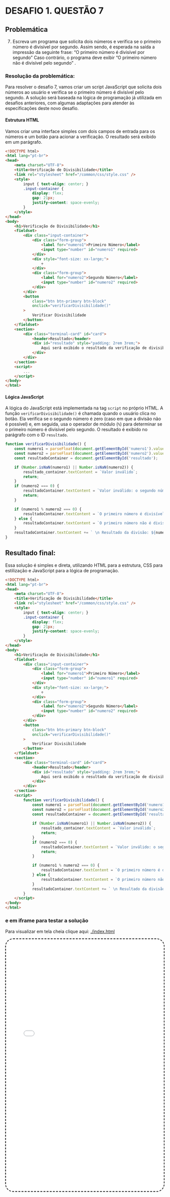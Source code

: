 # DESAFIO 1. QUESTÃO 7

## Problemática

7. Escreva um programa que solicita dois números e verifica se o primeiro número é divisível por segundo. Assim sendo, é esperada na saída a impressão da seguinte frase: “O primeiro número é divisível por segundo” Caso contrário, o programa deve exibir “O primeiro número não é divisível pelo segundo” .

### Resolução da problemática:

Para resolver o desafio 7, vamos criar um script JavaScript que solicita dois números ao usuário e verifica se o primeiro número é divisível pelo segundo. A solução será baseada na lógica de programação já utilizada em desafios anteriores, com algumas adaptações para atender às especificações deste novo desafio.

#### Estrutura HTML

Vamos criar uma interface simples com dois campos de entrada para os números e um botão para acionar a verificação. O resultado será exibido em um parágrafo.

```html
<!DOCTYPE html>
<html lang="pt-br">
<head>
    <meta charset="UTF-8">
    <title>Verificação de Divisibilidade</title>
    <link rel="stylesheet" href="/common/css/style.css" />
    <style>
        input { text-align: center; }
        .input-container {
            display: flex; 
            gap: 21px;
            justify-content: space-evenly;
        }
    </style>
</head>
<body>
    <h1>Verificação de Divisibilidade</h1>
    <fieldset>
        <div class="input-container">
            <div class="form-group">
                <label for="numero1">Primeiro Número</label>
                <input type="number" id="numero1" required>
            </div>
            <div style="font-size: xx-large;">
                ÷
            </div>
            <div class="form-group">
                <label for="numero2">Segundo Número</label>
                <input type="number" id="numero2" required>
            </div>
        </div>
        <button 
            class="btn btn-primary btn-block" 
            onclick="verificarDivisibilidade()"
        >
            Verificar Divisibilidade
        </button>
    </fieldset>
    <section>
        <div class="terminal-card" id="card">
            <header>Resultado</header>
            <div id="resultado" style="padding: 2rem 3rem;">
                Aqui será exibido o resultado da verificação de divisibilidade
            </div>
        </div>
    </section>
    <script>
        ...
    </script>
</body>
</html>
```

#### Lógica JavaScript

A lógica do JavaScript está implementada na tag `script` no próprio HTML. A função `verificarDivisibilidade()` é chamada quando o usuário clica no botão. Ela verifica se o segundo número é zero (caso em que a divisão não é possível) e, em seguida, usa o operador de módulo (`%`) para determinar se o primeiro número é divisível pelo segundo. O resultado é exibido no parágrafo com o ID `resultado`.

```javascript
function verificarDivisibilidade() {
    const numero1 = parseFloat(document.getElementById('numero1').value);
    const numero2 = parseFloat(document.getElementById('numero2').value);
    const resultadoContainer = document.getElementById('resultado');

    if (Number.isNaN(numero1) || Number.isNaN(numero2)) {
        resultado_container.textContent = `Valor inválido`;
        return;
    }
    if (numero2 === 0) {
        resultadoContainer.textContent = `Valor inválido: o segundo número não pode ser zero.`;
        return;
    }

    if (numero1 % numero2 === 0) {
        resultadoContainer.textContent = `O primeiro número é divisível pelo segundo.`;
    } else {
        resultadoContainer.textContent = `O primeiro número não é divisível pelo segundo. (o resto da divisão é diferente de zero).`;
    }
    resultadoContainer.textContent += ` \n Resultado da divisão: ${numero1/numero2}`;
}
```

## Resultado final:

Essa solução é simples e direta, utilizando HTML para a estrutura, CSS para estilização e JavaScript para a lógica de programação.

```html
<!DOCTYPE html>
<html lang="pt-br">
<head>
    <meta charset="UTF-8">
    <title>Verificação de Divisibilidade</title>
    <link rel="stylesheet" href="/common/css/style.css" />
    <style>
        input { text-align: center; }
        .input-container {
            display: flex; 
            gap: 21px;
            justify-content: space-evenly;
        }
    </style>
</head>
<body>
    <h1>Verificação de Divisibilidade</h1>
    <fieldset>
        <div class="input-container">
            <div class="form-group">
                <label for="numero1">Primeiro Número</label>
                <input type="number" id="numero1" required>
            </div>
            <div style="font-size: xx-large;">
                ÷
            </div>
            <div class="form-group">
                <label for="numero2">Segundo Número</label>
                <input type="number" id="numero2" required>
            </div>
        </div>
        <button 
            class="btn btn-primary btn-block" 
            onclick="verificarDivisibilidade()"
        >
            Verificar Divisibilidade
        </button>
    </fieldset>
    <section>
        <div class="terminal-card" id="card">
            <header>Resultado</header>
            <div id="resultado" style="padding: 2rem 3rem;">
                Aqui será exibido o resultado da verificação de divisibilidade
            </div>
        </div>
    </section>
    <script>
        function verificarDivisibilidade() {
            const numero1 = parseFloat(document.getElementById('numero1').value);
            const numero2 = parseFloat(document.getElementById('numero2').value);
            const resultadoContainer = document.getElementById('resultado');
            
            if (Number.isNaN(numero1) || Number.isNaN(numero2)) {
                resultado_container.textContent = `Valor inválido`;
                return;
            }
            if (numero2 === 0) {
                resultadoContainer.textContent = `Valor inválido: o segundo número não pode ser zero.`;
                return;
            }

            if (numero1 % numero2 === 0) {
                resultadoContainer.textContent = `O primeiro número é divisível pelo segundo.`;
            } else {
                resultadoContainer.textContent = `O primeiro número não é divisível pelo segundo. (o resto da divisão é diferente de zero).`;
            }
            resultadoContainer.textContent += ` \n Resultado da divisão: ${numero1/numero2}`;
        }
    </script>
</body>
</html>
```

### e em iframe para testar a solução

Para visualizar em tela cheia clique aqui: [./index.html](./index.html)

<iframe
    style="width: 100%; min-height: 800px; border-radius: 25px; border: 2px dashed black;"
    src="./index.html"
></iframe>
